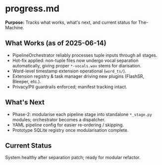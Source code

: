 # progress.md

**Purpose:**
Tracks what works, what's next, and current status for The-Machine.

## What Works (as of 2025-06-14)

- PipelineOrchestrator reliably processes tuple inputs through all stages.
- Hot-fix applied: non-tuple files now undergo vocal separation automatically, giving proper `*-vocals.wav` stems for diarisation.
- Word-level timestamp extension operational (`word_ts/`).
- Extension registry & task manager driving new plugins (FlashSR, Bleeper, etc.).
- Privacy/PII guardrails enforced; manifest tracking intact.

## What's Next

- Phase-2: modularise each pipeline stage into standalone `*_stage.py` modules; orchestrator becomes a dispatcher.
- YAML pipeline config for easier re-ordering / skipping.
- Prototype SQLite registry once modularisation complete.

## Current Status

System healthy after separation patch; ready for modular refactor. 
